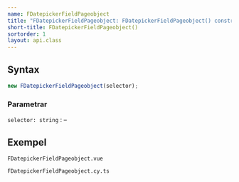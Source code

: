 ```yaml
---
name: FDatepickerFieldPageobject
title: "FDatepickerFieldPageobject: FDatepickerFieldPageobject() constructor"
short-title: FDatepickerFieldPageobject()
sortorder: 1
layout: api.class
---
```


## Syntax

```ts nocompile nolint
new FDatepickerFieldPageobject(selector);
```

### Parametrar

`selector: string`
: &ndash;

## Exempel

```import static
FDatepickerFieldPageobject.vue
```

```import
FDatepickerFieldPageobject.cy.ts
```
